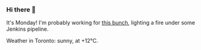 ### Hi there :wave:

It's Monday! I'm probably working for [this bunch](https://github.com/kohofinancial), lighting a fire under some Jenkins pipeline.

Weather in Toronto: sunny, at +12°C.
